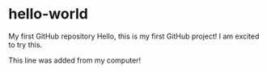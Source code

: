 # hello-world

My first GitHub repository
Hello, this is my first GitHub project!
I am excited to try this.

This line was added from my computer!

